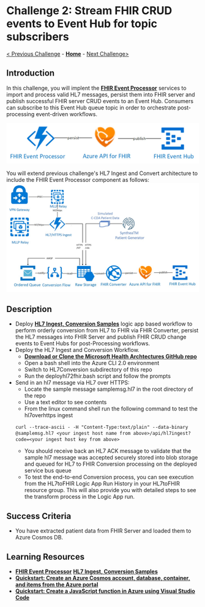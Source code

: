 # Challenge 2: Stream FHIR CRUD events to Event Hub for topic subscribers

[< Previous Challenge](./Challenge01.md) - **[Home](../readme.md)** - [Next Challenge>](./Challenge03.md)

## Introduction

In this challenge, you will implent the **[FHIR Event Processor](https://github.com/microsoft/health-architectures/tree/master/FHIR/FHIREventProcessor)** services to import and process valid HL7 messages, persist them into FHIR server and publish successful FHIR server CRUD events to an Event Hub.  Consumers can subscribe to this Event Hub queue topic in order to orchestrate post-processing event-driven workflows. 

![FHIR Event Processor](../images/fhir-event-processor.jpg)

You will extend previous challenge's HL7 Ingest and Convert architecture to include the FHIR Event Processor component as follows:
![HL7 ingest, conversion and bulk load](../images/fhir-hl7-ingest-conversion-bulkload-samples-architecture.jpg)

## Description

- Deploy **[HL7 Ingest, Conversion Samples](https://github.com/microsoft/health-architectures/tree/master/HL7Conversion#hl7tofhir-conversion)** logic app based workflow to perform orderly conversion from HL7 to FHIR via FHIR Converter, persist the HL7 messages into FHIR Server and publish FHIR CRUD change events to Event Hubs for post-Processing workflows.
- Deploy the HL7 Ingest and Conversion Workflow.
    - **[Download or Clone the Microsoft Health Archtectures GitHub repo](https://github.com/microsoft/health-architectures)**
    - Open a bash shell into the Azure CLI 2.0 environment
    - Switch to HL7Conversion subdirectory of this repo
    - Run the deployhl72fhir.bash script and follow the prompts
- Send in an hl7 message via HL7 over HTTPS:
    - Locate the sample message samplemsg.hl7 in the root directory of the repo
    - Use a text editor to see contents
    - From the linux command shell run the following command to test the hl7overhttps ingest
    ```
    curl --trace-ascii - -H "Content-Type:text/plain" --data-binary @samplemsg.hl7 <your ingest host name from above>/api/hl7ingest?code=<your ingest host key from above>
    ```
    - You should receive back an HL7 ACK message to validate that the sample hl7 message was accepted securely stored into blob storage and queued for HL7 to FHIR Conversion processing on the deployed service bus queue
    - To test the end-to-end Conversion process, you can see execution from the HL7toFHIR Logic App Run History in your HL7toFHIR resource group. This will also provide you with detailed steps to see the transform process in the Logic App run.

## Success Criteria
- You have extracted patient data from FHIR Server and loaded them to Azure Cosmos DB.

## Learning Resources

- **[FHIR Event Processor](https://github.com/microsoft/health-architectures/tree/master/FHIR/FHIREventProcessor)**
**[HL7 Ingest, Conversion Samples](https://github.com/microsoft/health-architectures/tree/master/HL7Conversion#hl7tofhir-conversion)**
- **[Quickstart: Create an Azure Cosmos account, database, container, and items from the Azure portal](https://docs.microsoft.com/en-us/azure/cosmos-db/create-cosmosdb-resources-portal)**
- **[Quickstart: Create a JavaScript function in Azure using Visual Studio Code](https://docs.microsoft.com/en-us/azure/azure-functions/functions-create-first-function-vs-code?pivots=programming-language-javascript)**